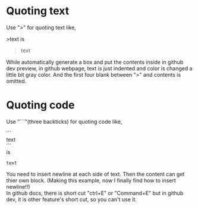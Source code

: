 # Quoting text
Use ">" for quoting text like,

\>text is
>text

While automatically generate a box and put the contents inside in github dev preview, in github webpage, text is just indented and color is changed a little bit gray color. And the first four blank between "\>" and contents is omitted.

# Quoting code
Use "```"(three backticks) for quoting code like,

\```\
text\
\```\
is

```
text
```
You need to insert newline at each side of text. Then the content can get thier own block. (Making this example, now I finally find how to insert newline!!)\
In github docs, there is short cut "ctrl+E" or "Command+E" but in github dev, it is other feature's short cut, so you can't use it.